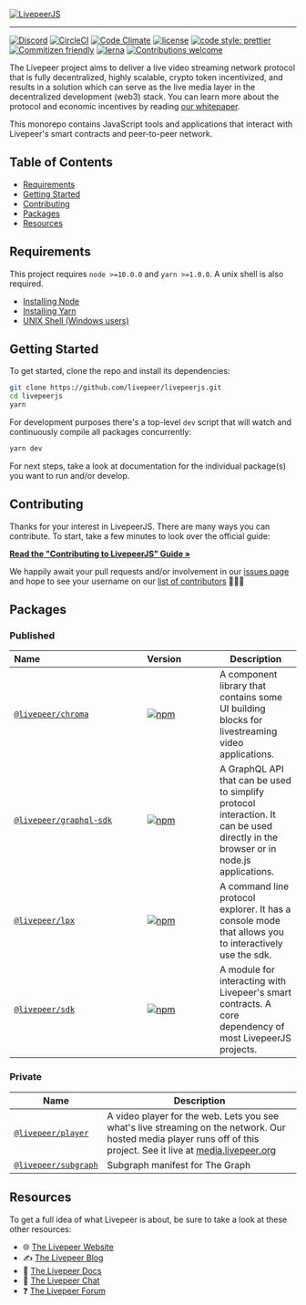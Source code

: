 <!-- show-on-docup
<br />
-->

[![LivepeerJS](https://github.com/livepeer/livepeerjs/raw/master/livepeer_js.png)](https://livepeer.github.io/livepeerjs/)

---

[![Discord](https://img.shields.io/discord/423160867534929930.svg?style=flat-square)](https://discord.gg/7wRSUGX)
[![CircleCI](https://img.shields.io/circleci/project/github/livepeer/livepeerjs.svg?style=flat-square)](https://circleci.com/gh/livepeer/livepeerjs/)
[![Code Climate](https://img.shields.io/codeclimate/coverage/livepeer/livepeerjs.svg?style=flat-square)](https://codeclimate.com/github/livepeer/livepeerjs)
[![license](https://img.shields.io/badge/license-MIT-blue.svg?style=flat-square)](https://github.com/livepeer/livepeerjs/blob/master/LICENSE)
[![code style: prettier](https://img.shields.io/badge/code_style-prettier-ff69b4.svg?style=flat-square)](https://github.com/prettier/prettier)
[![Commitizen friendly](https://img.shields.io/badge/commitizen-friendly-brightgreen.svg?style=flat-square)](http://commitizen.github.io/cz-cli/)
[![lerna](https://img.shields.io/badge/maintained%20with-lerna-cc00ff.svg?style=flat-square)](https://lernajs.io/)
[![Contributions welcome](https://img.shields.io/badge/contributions-welcome-orange.svg?style=flat-square)](https://github.com/livepeer/livepeerjs/blob/master/CONTRIBUTING.md)

The Livepeer project aims to deliver a live video streaming network protocol that is fully decentralized, highly scalable, crypto token incentivized, and results in a solution which can serve as the live media layer in the decentralized development (web3) stack. You can learn more about the protocol and economic incentives by reading [our whitepaper](https://github.com/livepeer/wiki/blob/master/WHITEPAPER.md).

This monorepo contains JavaScript tools and applications that interact with Livepeer's smart contracts and peer-to-peer network.

<!-- hide-on-docup-start -->

## Table of Contents

- [Requirements](#requirements)
- [Getting Started](#getting-started)
- [Contributing](#contributing)
- [Packages](#packages)
- [Resources](#resources)

<!-- hide-on-docup-stop -->

## Requirements

This project requires `node >=10.0.0` and `yarn >=1.0.0`. A unix shell is also required.

- [Installing Node](https://docs.npmjs.com/getting-started/installing-node)
- [Installing Yarn](https://yarnpkg.com/lang/en/docs/install/)
- [UNIX Shell (Windows users)](https://docs.microsoft.com/en-us/windows/wsl/install-win10)

## Getting Started

To get started, clone the repo and install its dependencies:

```bash
git clone https://github.com/livepeer/livepeerjs.git
cd livepeerjs
yarn
```

For development purposes there's a top-level `dev` script that will watch and continuously compile all packages concurrently:

```bash
yarn dev
```

For next steps, take a look at documentation for the individual package(s) you want to run and/or develop.

## Contributing

Thanks for your interest in LivepeerJS. There are many ways you can contribute. To start, take a few minutes to look over the official guide:

**[Read the "Contributing to LivepeerJS" Guide &raquo;](https://github.com/livepeer/livepeerjs/blob/master/CONTRIBUTING.md)**

We happily await your pull requests and/or involvement in our [issues page](https://github.com/livepeer/livepeerjs/issues) and hope to see your username on our [list of contributors](https://github.com/livepeer/livepeerjs/graphs/contributors) 🎉🎉🎉

## Packages

### Published

| Name&nbsp;&nbsp;&nbsp;&nbsp;&nbsp;&nbsp;&nbsp;&nbsp;&nbsp;&nbsp;&nbsp;&nbsp;&nbsp;&nbsp;&nbsp;&nbsp;&nbsp;&nbsp;&nbsp;&nbsp;&nbsp;&nbsp;&nbsp;&nbsp;&nbsp;&nbsp;&nbsp;&nbsp;&nbsp;&nbsp;&nbsp;&nbsp;&nbsp;&nbsp;&nbsp;&nbsp;&nbsp;&nbsp;&nbsp;&nbsp; | Version&nbsp;&nbsp;&nbsp;&nbsp;&nbsp;&nbsp;&nbsp;&nbsp;&nbsp;&nbsp;&nbsp;&nbsp;                                                         | Description                                                                                                                         |
| ---------------------------------------------------------------------------------------------------------------------------------------------------------------------------------------------------------------------------------------------------- | --------------------------------------------------------------------------------------------------------------------------------------- | ----------------------------------------------------------------------------------------------------------------------------------- |
| [`@livepeer/chroma`](https://github.com/livepeer/livepeerjs/tree/master/packages/chroma)                                                                                                                                                             | [![npm](https://img.shields.io/npm/v/@livepeer/chroma.svg?style=flat-square)](https://www.npmjs.com/package/@livepeer/chroma)           | A component library that contains some UI building blocks for livestreaming video applications.                                     |
| [`@livepeer/graphql-sdk`](https://github.com/livepeer/livepeerjs/tree/master/packages/graphql-sdk)                                                                                                                                                   | [![npm](https://img.shields.io/npm/v/@livepeer/graphql-sdk.svg?style=flat-square)](https://www.npmjs.com/package/@livepeer/graphql-sdk) | A GraphQL API that can be used to simplify protocol interaction. It can be used directly in the browser or in node.js applications. |
| [`@livepeer/lpx`](https://github.com/livepeer/livepeerjs/tree/master/packages/lpx)                                                                                                                                                                   | [![npm](https://img.shields.io/npm/v/@livepeer/lpx.svg?style=flat-square)](https://www.npmjs.com/package/@livepeer/lpx)                 | A command line protocol explorer. It has a console mode that allows you to interactively use the sdk.                               |
| [`@livepeer/sdk`](https://github.com/livepeer/livepeerjs/tree/master/packages/sdk)                                                                                                                                                                   | [![npm](https://img.shields.io/npm/v/@livepeer/sdk.svg?style=flat-square)](https://www.npmjs.com/package/@livepeer/sdk)                 | A module for interacting with Livepeer's smart contracts. A core dependency of most LivepeerJS projects.                            |

### Private

| Name                                                                                         | Description                                                                                                                                                                                                                            |
| -------------------------------------------------------------------------------------------- | -------------------------------------------------------------------------------------------------------------------------------------------------------------------------------------------------------------------------------------- |
| [`@livepeer/player`](https://github.com/livepeer/livepeerjs/tree/master/packages/player)     | A video player for the web. Lets you see what's live streaming on the network. Our hosted media player runs off of this project. See it live at [media.livepeer.org](https://media.livepeer.org)                                       |
| [`@livepeer/subgraph`](https://github.com/livepeer/livepeerjs/tree/master/packages/subgraph) | Subgraph manifest for The Graph                                                                                                                                                                                                        |

## Resources

To get a full idea of what Livepeer is about, be sure to take a look at these other resources:

- 🌐 [The Livepeer Website](https://livepeer.org)
- ✍ [The Livepeer Blog](https://medium.com/livepeer-blog)
- 📖 [The Livepeer Docs](https://livepeer.readthedocs.io/)
- 💬 [The Livepeer Chat](https://discord.gg/7wRSUGX)
- ❓ [The Livepeer Forum](https://forum.livepeer.org/)

